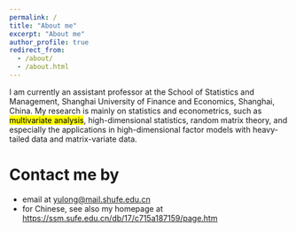 ```yaml
---
permalink: /
title: "About me"
excerpt: "About me"
author_profile: true
redirect_from: 
  - /about/
  - /about.html
---
```


I am currently an assistant professor at the School of Statistics and Management, Shanghai University of Finance and Economics, Shanghai, China. My research is mainly on statistics and econometrics, such as <mark>multivariate analysis</mark>, high-dimensional statistics, random matrix theory, and especially the applications in high-dimensional factor models with heavy-tailed data and matrix-variate data.

Contact me by
======
* email at <yulong@mail.shufe.edu.cn>
* for Chinese, see also my homepage at <https://ssm.sufe.edu.cn/db/17/c715a187159/page.htm>

